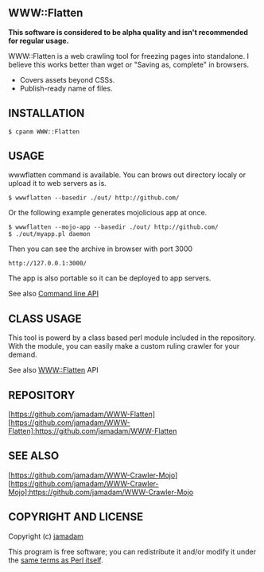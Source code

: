 WWW::Flatten
---------------

__This software is considered to be alpha quality and isn't recommended for
regular usage.__

WWW::Flatten is a web crawling tool for freezing pages into standalone.
I believe this works better than wget or "Saving as, complete" in browsers.

- Covers assets beyond CSSs.
- Publish-ready name of files.

## INSTALLATION

    $ cpanm WWW::Flatten

## USAGE

wwwflatten command is available. You can brows out directory localy or upload it
to web servers as is.

    $ wwwflatten --basedir ./out/ http://github.com/

Or the following example generates mojolicious app at once.

    $ wwwflatten --mojo-app --basedir ./out/ http://github.com/
    $ ./out/myapp.pl daemon

Then you can see the archive in browser with port 3000

    http://127.0.0.1:3000/

The app is also portable so it can be deployed to app servers.

See also [Command line API]

[Command line API]:http://search.cpan.org/perldoc?wwwflatten

## CLASS USAGE

This tool is powerd by a class based perl module included in the repository.
With the module, you can easily make a custom ruling crawler for your demand.

See also [WWW::Flatten] API

[WWW::Flatten]:http://search.cpan.org/perldoc?WWW::Flatten

## REPOSITORY

[https://github.com/jamadam/WWW-Flatten]
[https://github.com/jamadam/WWW-Flatten]:https://github.com/jamadam/WWW-Flatten

## SEE ALSO

[https://github.com/jamadam/WWW-Crawler-Mojo]
[https://github.com/jamadam/WWW-Crawler-Mojo]:https://github.com/jamadam/WWW-Crawler-Mojo

## COPYRIGHT AND LICENSE

Copyright (c) [jamadam]

This program is free software; you can redistribute it and/or
modify it under the [same terms as Perl itself].

[jamadam]: http://blog2.jamadam.com/
[same terms as Perl itself]:http://dev.perl.org/licenses/
